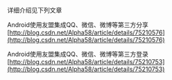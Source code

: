 详细介绍见下列文章

Android使用友盟集成QQ、微信、微博等第三方分享
[http://blog.csdn.net/Alpha58/article/details/75210576](http://blog.csdn.net/Alpha58/article/details/75210576)

Android使用友盟集成QQ、微信、微博等第三方登录
[http://blog.csdn.net/Alpha58/article/details/75210753](http://blog.csdn.net/Alpha58/article/details/75210753)

